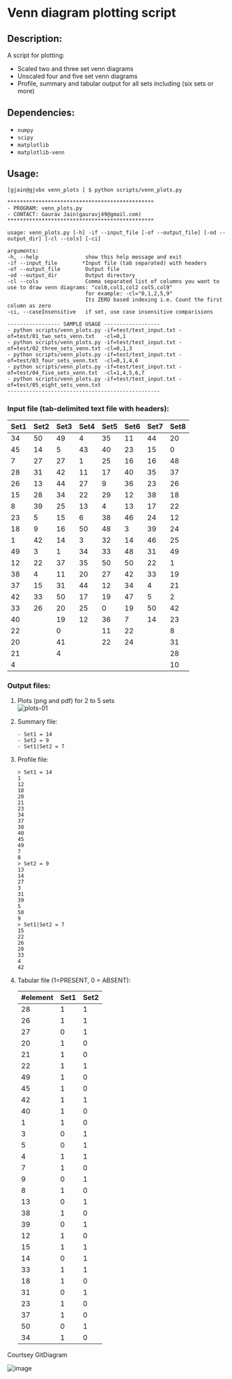 Venn diagram plotting script
====================================================

## Description: 
A script for plotting:
* Scaled two and three set venn diagrams
* Unscaled four and five set venn diagrams 
* Profile, summary and tabular output for all sets including (six sets or more)

## Dependencies:
* ``numpy``
* ``scipy``
* ``matplotlib``
* ``matplotlib-venn``

## Usage:
```
[gjain@gjvbx venn_plots ] $ python scripts/venn_plots.py 

***********************************************
- PROGRAM: venn_plots.py
- CONTACT: Gaurav Jain(gauravj49@gmail.com)
***********************************************

usage: venn_plots.py [-h] -if --input_file [-of --output_file] [-od --output_dir] [-cl --cols] [-ci]

arguments:
-h, --help               show this help message and exit
-if --input_file        *Input file (tab separated) with headers
-of --output_file        Output file
-od --output_dir         Output directory
-cl --cols               Comma separated list of columns you want to use to draw venn diagrams: "col0,col1,col2 col5,col9" 
                         for example: -cl="0,1,2,5,9"
                         Its ZERO based indexing i.e. Count the first column as zero 
-ci, --caseInsensitive   if set, use case insensitive comparisions

----------------- SAMPLE USAGE ------------------
- python scripts/venn_plots.py -if=test/test_input.txt -of=test/01_two_sets_venn.txt   -cl=0,1
- python scripts/venn_plots.py -if=test/test_input.txt -of=test/02_three_sets_venn.txt -cl=0,1,3
- python scripts/venn_plots.py -if=test/test_input.txt -of=test/03_four_sets_venn.txt  -cl=0,1,4,6
- python scripts/venn_plots.py -if=test/test_input.txt -of=test/04_five_sets_venn.txt  -cl=1,4,5,6,7
- python scripts/venn_plots.py -if=test/test_input.txt -of=test/05_eight_sets_venn.txt
-------------------------------------------------
```

### Input file (tab-delimited text file with headers):

| Set1 | Set2 | Set3 | Set4 | Set5 | Set6 | Set7 | Set8 |
| ---- |----- | ---- | ---- | ---- |----- | ---- | ---- |
|   34 |   50 |   49 |    4 |   35 |   11 |   44 |   20 |
|   45 |   14 |    5 |   43 |   40 |   23 |   15 |    0 |
|    7 |   27 |   27 |    1 |   25 |   16 |   16 |   48 |
|   28 |   31 |   42 |   11 |   17 |   40 |   35 |   37 |
|   26 |   13 |   44 |   27 |    9 |   36 |   23 |   26 |
|   15 |   28 |   34 |   22 |   29 |   12 |   38 |   18 |
|    8 |   39 |   25 |   13 |    4 |   13 |   17 |   22 |
|   23 |    5 |   15 |    6 |   38 |   46 |   24 |   12 |
|   18 |    9 |   16 |   50 |   48 |    3 |   39 |   24 |
|    1 |   42 |   14 |    3 |   32 |   14 |   46 |   25 |
|   49 |    3 |    1 |   34 |   33 |   48 |   31 |   49 |
|   12 |   22 |   37 |   35 |   50 |   50 |   22 |    1 |
|   38 |    4 |   11 |   20 |   27 |   42 |   33 |   19 |
|   37 |   15 |   31 |   44 |   12 |   34 |    4 |   21 |
|   42 |   33 |   50 |   17 |   19 |   47 |    5 |    2 |
|   33 |   26 |   20 |   25 |    0 |   19 |   50 |   42 |
|   40 |      |   19 |   12 |   36 |    7 |   14 |   23 |
|   22 |      |    0 |      |   11 |   22 |      |    8 |
|   20 |      |   41 |      |   22 |   24 |      |   31 |
|   21 |      |    4 |      |      |      |      |   28 |
|    4 |      |      |      |      |      |      |   10 |

### Output files:

1. Plots (png and pdf) for 2 to 5 sets  
 ![plots-01](https://user-images.githubusercontent.com/10153240/50388588-5f8b8000-071b-11e9-9a3f-fdcd9cafacef.jpg)

1. Summary file:
   ```
   - Set1 = 14
   - Set2 = 9
   - Set1|Set2 = 7
   ```

1. Profile file:
    ```
    > Set1 = 14
    1
    12
    18
    20
    21
    23
    34
    37
    38
    40
    45
    49
    7
    8
    > Set2 = 9
    13
    14
    27
    3
    31
    39
    5
    50
    9
    > Set1|Set2 = 7
    15
    22
    26
    28
    33
    4
    42
    ```

1. Tabular file (1=PRESENT, 0 = ABSENT):

    | #element | Set1 | Set2 |
    |----------|------|------|
    |       28 |    1 |    1 |
    |       26 |    1 |    1 |
    |       27 |    0 |    1 |
    |       20 |    1 |    0 |
    |       21 |    1 |    0 |
    |       22 |    1 |    1 |
    |       49 |    1 |    0 |
    |       45 |    1 |    0 |
    |       42 |    1 |    1 |
    |       40 |    1 |    0 |
    |        1 |    1 |    0 |
    |        3 |    0 |    1 |
    |        5 |    0 |    1 |
    |        4 |    1 |    1 |
    |        7 |    1 |    0 |
    |        9 |    0 |    1 |
    |        8 |    1 |    0 |
    |       13 |    0 |    1 |
    |       38 |    1 |    0 |
    |       39 |    0 |    1 |
    |       12 |    1 |    0 |
    |       15 |    1 |    1 |
    |       14 |    0 |    1 |
    |       33 |    1 |    1 |
    |       18 |    1 |    0 |
    |       31 |    0 |    1 |
    |       23 |    1 |    0 |
    |       37 |    1 |    0 |
    |       50 |    0 |    1 |
    |       34 |    1 |    0 |

Courtsey GitDiagram

![image](https://github.com/user-attachments/assets/b83dbcb5-85a4-4789-acd7-a26688ab0c68)
